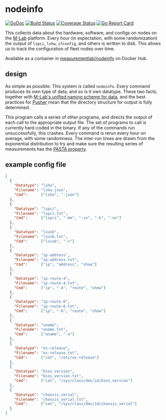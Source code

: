# nodeinfo

[![GoDoc](https://godoc.org/github.com/m-lab/nodeinfo?status.svg)](https://godoc.org/github.com/m-lab/nodeinfo) [![Build Status](https://travis-ci.org/m-lab/nodeinfo.svg?branch=master)](https://travis-ci.org/m-lab/nodeinfo) [![Coverage Status](https://coveralls.io/repos/github/m-lab/nodeinfo/badge.svg?branch=master)](https://coveralls.io/github/m-lab/nodeinfo?branch=master) [![Go Report Card](https://goreportcard.com/badge/github.com/m-lab/nodeinfo)](https://goreportcard.com/report/github.com/m-lab/nodeinfo)

This collects data about the hardware, software, and configs on nodes on the
[M-Lab](https://www.measurementlab.net) platform.  Every hour (in expectation,
with some randomization) the output of `lspci`, `lshw`, `ifconfig`, and others
is written to disk. This allows us to track the configuration of fleet nodes
over time.

Available as a container in
[measurementlab/nodeinfo](https://hub.docker.com/r/measurementlab/nodeinfo/) on
Docker Hub.

## design

As simple as possible. This system is called `nodeinfo`. Every command produces its own type of data, and so is it own datatype.  These two facts, together with [M-Lab's unified naming scheme for data](http://example.com), and the best practices for [Pusher](http://github.com/m-lab/pusher) mean that the directory structure for output is fully determined.

This program calls a series of other programs, and directs the output of each call to the appropriate output file. The set of programs to call is currently hard-coded in the binary. If any of the commands run unsuccessfully, this crashes.  Every command is rerun every hour on average, with some randomness. The inter-run times are drawn from the exponential distribution to try and make sure the resulting series of measurements has the [PASTA property](https://en.wikipedia.org/wiki/Arrival_theorem).

## example config file

```json
[
  {
    "Datatype": "lshw",
    "Filename": "lshw.json",
    "Cmd":      ["lshw", "-json"]
  },
  {
    "Datatype": "lspci",
    "Filename": "lspci.txt",
    "Cmd":      ["lspci", "-mm", "-vv", "-k", "-nn"]
  },
  {
    "Datatype": "lsusb",
    "Filename": "lsusb.txt",
    "Cmd":      ["lsusb", "-v"]
  },
  {
    "Datatype": "ip-address",
    "Filename": "ip-address.txt",
    "Cmd":      ["ip", "address", "show"]
  },
  {
    "Datatype": "ip-route-4",
    "Filename": "ip-route-4.txt",
    "Cmd":      ["ip", "-4", "route", "show"]
  },
  {
    "Datatype": "ip-route-6",
    "Filename": "ip-route-6.txt",
    "Cmd":      ["ip", "-6", "route", "show"]
  },
  {
    "Datatype": "uname",
    "Filename": "uname.txt",
    "Cmd":      ["uname", "-a"]
  },
  {
    "Datatype": "os-release",
    "Filename": "os-release.txt",
    "Cmd":      ["cat", "/etc/os-release"]
  },
  {
    "Datatype": "bios_version",
    "Filename": "bios_version.txt",
    "Cmd":      ["cat", "/sys/class/dmi/id/bios_version"]
  },
  {
    "Datatype": "chassis_serial",
    "Filename": "chassis_serial.txt",
    "Cmd":      ["cat", "/sys/class/dmi/id/chassis_serial"]
  }
]
```
